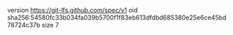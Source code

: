 version https://git-lfs.github.com/spec/v1
oid sha256:54580fc33b034fa039b5700f1f83eb613dfdbd685380e25e6ce45bd78724c37b
size 7
